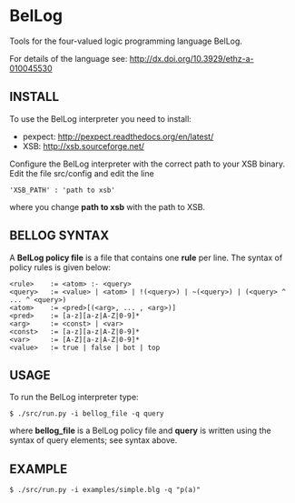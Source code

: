 BelLog
======

Tools for the four-valued logic programming language BelLog.

For details of the language see: http://dx.doi.org/10.3929/ethz-a-010045530

INSTALL
-------

To use the BelLog interpreter you need to install:
- pexpect: http://pexpect.readthedocs.org/en/latest/
- XSB: http://xsb.sourceforge.net/

Configure the BelLog interpreter with the correct path to your XSB
binary. Edit the file src/config and edit the line
```
'XSB_PATH' : 'path to xsb'
```
where you change **path to xsb** with the path to XSB.

BELLOG SYNTAX
-------------

A **BelLog policy file** is a file that contains one **rule** per line. 
The syntax of policy rules is given below:

```
<rule>    := <atom> :- <query>
<query>   := <value> | <atom> | !(<query>) | ~(<query>) | (<query> ^ ... ^ <query>)
<atom>    := <pred>[(<arg>, ... , <arg>)]
<pred>    := [a-z][a-z|A-Z|0-9]*
<arg>     := <const> | <var>
<const>   := [a-z][a-z|A-Z|0-9]*
<var>     := [A-Z][a-z|A-Z|0-9]*
<value>   := true | false | bot | top
```

USAGE
-----

To run the BelLog interpreter type:
```
$ ./src/run.py -i bellog_file -q query
```
where **bellog_file** is a BelLog policy file and **query** is written
using the syntax of query elements; see syntax above.

EXAMPLE
-------

```
$ ./src/run.py -i examples/simple.blg -q "p(a)"
```
